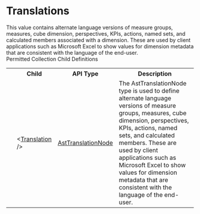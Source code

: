 # Translations

<div class="LanguageSummary"><div class ="SummaryItem">This value contains alternate language versions of measure groups, measures, cube dimension, perspectives, KPIs, actions, named sets, and calculated members associated with a dimension. These are used by client applications such as Microsoft Excel to show values for dimension metadata that are consistent with the language of the end-user.</div></div><div class="SchemaBindingGroup"><div class="SchemaBindingGroupHeader">Permitted Collection Child Definitions</div><table id="SchemaBindingList" class="SchemaBindingList"><tbody><tr><th class="SchemaBindingIconColumnHeader">&nbsp;</th><th class="SchemaBindingNameColumnHeader">Child</th><th class="SchemaBindingTypeColumnHeader">API Type</th><th class="SchemaBindingSummaryColumnHeader">Description</th></tr><tr class="cd0"><td class="SchemaBindingIcon"><div class="NotRequired" /></td><td class="SchemaBindingName"><span class="punc">&lt;</span><a href=Varigence.Languages.Biml.Cube.AstTranslationNode.html">Translation</a><span class="punc"> /&gt;</span></td><td class="SchemaBindingType"><a href="../api-reference/Varigence.Languages.Biml.Cube.AstTranslationNode.html">AstTranslationNode</a></td><td class="SchemaBindingSummary">The AstTranslationNode type is used to define alternate language versions of measure groups, measures, cube dimension, perspectives, KPIs, actions, named sets, and calculated members. These are used by client applications such as Microsoft Excel to show values for dimension metadata that are consistent with the language of the end-user.</td></tr></tbody></table></div>